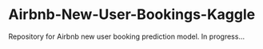 # Airbnb-New-User-Bookings-Kaggle
Repository for Airbnb new user booking prediction model. In progress...
